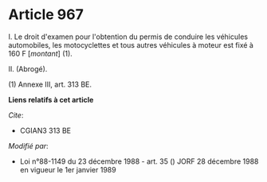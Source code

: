 # Article 967

I. Le droit d'examen pour l'obtention du permis de conduire les véhicules automobiles, les motocyclettes et tous autres
véhicules à moteur est fixé à 160 F [*montant*] (1).

II. (Abrogé).

(1) Annexe III, art. 313 BE.

**Liens relatifs à cet article**

_Cite_:

  - CGIAN3 313 BE

_Modifié par_:

  - Loi n°88-1149 du 23 décembre 1988 - art. 35 () JORF 28 décembre 1988 en vigueur le 1er janvier 1989
